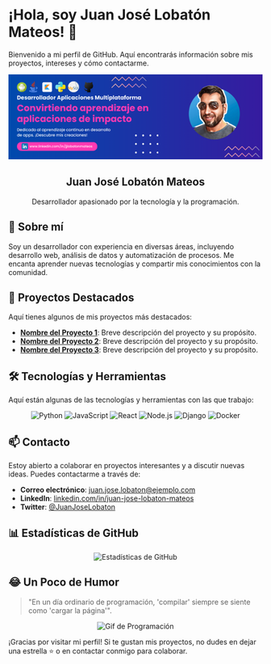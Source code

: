 # ¡Hola, soy Juan José Lobatón Mateos! 👋

Bienvenido a mi perfil de GitHub. Aquí encontrarás información sobre mis proyectos, intereses y cómo contactarme.

<div align="center">
  <img src="media/Desarrollador Aplicaciones Multiplataforma.png" width=device-width  alt="Juan José Lobatón Mateos">
  <h2>Juan José Lobatón Mateos</h2>
  <p>Desarrollador apasionado por la tecnología y la programación.</p>
</div>

## 📝 Sobre mí

Soy un desarrollador con experiencia en diversas áreas, incluyendo desarrollo web, análisis de datos y automatización de procesos. Me encanta aprender nuevas tecnologías y compartir mis conocimientos con la comunidad.

## 🚀 Proyectos Destacados

Aquí tienes algunos de mis proyectos más destacados:

- [**Nombre del Proyecto 1**](https://github.com/JuanJoseLobatonMateos/proyecto1): Breve descripción del proyecto y su propósito.
- [**Nombre del Proyecto 2**](https://github.com/JuanJoseLobatonMateos/proyecto2): Breve descripción del proyecto y su propósito.
- [**Nombre del Proyecto 3**](https://github.com/JuanJoseLobatonMateos/proyecto3): Breve descripción del proyecto y su propósito.

## 🛠️ Tecnologías y Herramientas

Aquí están algunas de las tecnologías y herramientas con las que trabajo:

<div align="center">
  <img src="https://img.shields.io/badge/-Python-3776AB?style=for-the-badge&logo=python&logoColor=white" alt="Python">
  <img src="https://img.shields.io/badge/-JavaScript-F7DF1E?style=for-the-badge&logo=javascript&logoColor=black" alt="JavaScript">
  <img src="https://img.shields.io/badge/-React-61DAFB?style=for-the-badge&logo=react&logoColor=black" alt="React">
  <img src="https://img.shields.io/badge/-Node.js-339933?style=for-the-badge&logo=nodedotjs&logoColor=white" alt="Node.js">
  <img src="https://img.shields.io/badge/-Django-092E20?style=for-the-badge&logo=django&logoColor=white" alt="Django">
  <img src="https://img.shields.io/badge/-Docker-2496ED?style=for-the-badge&logo=docker&logoColor=white" alt="Docker">
</div>

## 📫 Contacto

Estoy abierto a colaborar en proyectos interesantes y a discutir nuevas ideas. Puedes contactarme a través de:

- **Correo electrónico**: <a href="mailto:juan.jose.lobaton@ejemplo.com">juan.jose.lobaton@ejemplo.com</a>
- **LinkedIn**: [linkedin.com/in/juan-jose-lobaton-mateos](https://www.linkedin.com/in/juan-jose-lobaton-mateos)
- **Twitter**: [@JuanJoseLobaton](https://twitter.com/JuanJoseLobaton)

## 📊 Estadísticas de GitHub

<div align="center">
  <img src="https://github-readme-stats.vercel.app/api?username=JuanJoseLobatonMateos&show_icons=true&theme=radical" alt="Estadísticas de GitHub">
</div>

## 😂 Un Poco de Humor

> "En un día ordinario de programación, 'compilar' siempre se siente como 'cargar la página'".

<div align="center">
  <img src="https://media.giphy.com/media/LmNwrBhejkK9EFP504/giphy.gif" width="300" height="200" alt="Gif de Programación">
</div>

¡Gracias por visitar mi perfil! Si te gustan mis proyectos, no dudes en dejar una estrella ⭐ o en contactar conmigo para colaborar.
